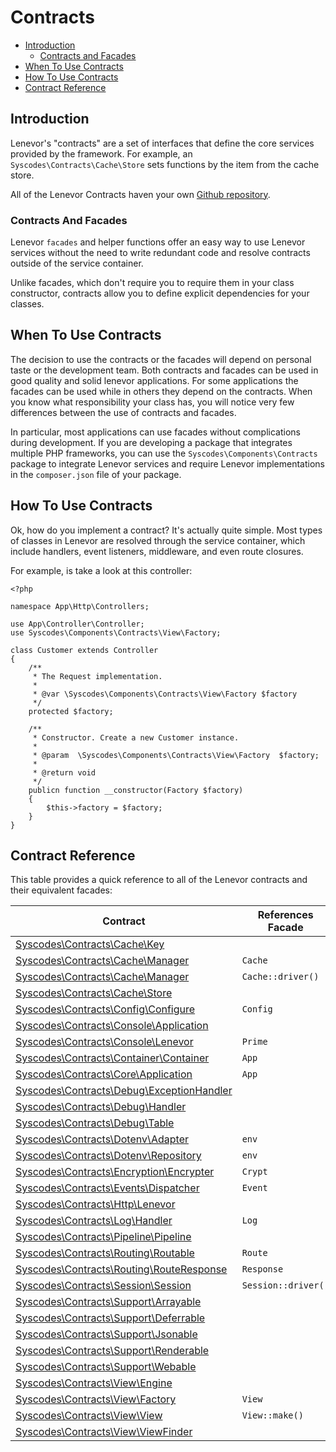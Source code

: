 # Contracts

- [Introduction](#introduction)
    - [Contracts and Facades](#contracts-and-facades)
- [When To Use Contracts](#when-to-use-contracts)
- [How To Use Contracts](#how-to-use-contracts)
- [Contract Reference](#contract-reference)


<a name="introduction"></a>
## Introduction  

Lenevor's "contracts" are a set of interfaces that define the core services provided by the framework. For example, an `Syscodes\Contracts\Cache\Store` sets functions by the item from the cache store.

All of the Lenevor Contracts haven your own [Github repository](https://github.com/syscodes/contracts).

<a name="contracts-and-facades"></a>
### Contracts And Facades

Lenevor `facades` and helper functions offer an easy way to use Lenevor services without the need to write redundant code and resolve contracts outside of the service container.

Unlike facades, which don't require you to require them in your class constructor, contracts allow you to define explicit dependencies for your classes. 

<a name="when-to-use-contracts"></a>
## When To Use Contracts

The decision to use the contracts or the facades will depend on personal taste or the development team. Both contracts and facades can be used in good quality and solid lenevor applications. For some applications the facades can be used while in others they depend on the contracts. When you know what responsibility your class has, you will notice very few differences between the use of contracts and facades.

In particular, most applications can use facades without complications during development. If you are developing a package that integrates multiple PHP frameworks, you can use the `Syscodes\Components\Contracts` package to integrate Lenevor services and require Lenevor implementations in the `composer.json` file of your package.

<a name="how-to-use-contracts"></a>
## How To Use Contracts

Ok, how do you implement a contract? It's actually quite simple. Most types of classes in Lenevor are resolved through the service container, which include handlers, event listeners, middleware, and even route closures.

For example,  is take a look at this controller: 

    <?php

    namespace App\Http\Controllers;

    use App\Controller\Controller;
    use Syscodes\Components\Contracts\View\Factory;

    class Customer extends Controller
    {
        /**
         * The Request implementation.
         *
         * @var \Syscodes\Components\Contracts\View\Factory $factory
         */
        protected $factory;

        /**
         * Constructor. Create a new Customer instance.
         *
         * @param  \Syscodes\Components\Contracts\View\Factory  $factory;
         *
         * @return void
         */
        publicn function __constructor(Factory $factory)
        {
            $this->factory = $factory;
        }
    }

<a name="contract-reference"></a>
## Contract Reference

This table provides a quick reference to all of the Lenevor contracts and their equivalent facades:

| Contract                                                                                                                       | References Facade            |
|--------------------------------------------------------------------------------------------------------------------------------|------------------------------|
| [Syscodes\Contracts\Cache\Key](https://github.com/syscodes/contracts/blob/{{version}}/Cache/Key.php)                           | &nbsp;                       |
| [Syscodes\Contracts\Cache\Manager](https://github.com/syscodes/contracts/blob/{{version}}/Cache/Manager.php)                   | `Cache`                      |
| [Syscodes\Contracts\Cache\Manager](https://github.com/syscodes/contracts/blob/{{version}}/Cache/Repository.php)                | `Cache::driver()`            |
| [Syscodes\Contracts\Cache\Store](https://github.com/syscodes/contracts/blob/{{version}}/Cache/Store.php)                       | &nbsp;                       |
| [Syscodes\Contracts\Config\Configure](https://github.com/syscodes/contracts/blob/{{version}}/Config/Configure.php)             | `Config`                     |
| [Syscodes\Contracts\Console\Application](https://github.com/syscodes/contracts/blob/{{version}}/Console/Application.php)       | &nbsp;                       |
| [Syscodes\Contracts\Console\Lenevor](https://github.com/syscodes/contracts/blob/{{version}}/Console/Lenevor.php)               | `Prime`                      |
| [Syscodes\Contracts\Container\Container](https://github.com/syscodes/contracts/blob/{{version}}/Container/Container.php)       | `App`                        |
| [Syscodes\Contracts\Core\Application](https://github.com/syscodes/contracts/blob/{{version}}/Core/Application.php)             | `App`                        |
| [Syscodes\Contracts\Debug\ExceptionHandler](https://github.com/syscodes/contracts/blob/{{version}}/Debug/ExceptionHandler.php) | &nbsp;                       |
| [Syscodes\Contracts\Debug\Handler](https://github.com/syscodes/contracts/blob/{{version}}/Debug/Handler.php)                   | &nbsp;                       |
| [Syscodes\Contracts\Debug\Table](https://github.com/syscodes/contracts/blob/{{version}}/Debug/Table.php)                       | &nbsp;                       |
| [Syscodes\Contracts\Dotenv\Adapter](https://github.com/syscodes/contracts/blob/{{version}}/Dotenv/Adapter.php)                 | `env`                        |
| [Syscodes\Contracts\Dotenv\Repository](https://github.com/syscodes/contracts/blob/{{version}}/Dotenv/Repository.php)           | `env`                        |
| [Syscodes\Contracts\Encryption\Encrypter](https://github.com/Syscodes/contracts/blob/{{version}}/Encryption/Encrypter.php)     | `Crypt`                      |
| [Syscodes\Contracts\Events\Dispatcher](https://github.com/syscodes/contracts/blob/{{version}}/Events/Dispatcher.php)           | `Event`                      |
| [Syscodes\Contracts\Http\Lenevor](https://github.com/syscodes/contracts/blob/{{version}}/Http/Lenevor.php)                     | &nbsp;                       |
| [Syscodes\Contracts\Log\Handler](https://github.com/syscodes/contracts/blob/{{version}}/Log/Handler.php)                       | `Log`                        |
| [Syscodes\Contracts\Pipeline\Pipeline](https://github.com/syscodes/contracts/blob/{{version}}/Pipeline/Pipeline.php)           | &nbsp;                       |
| [Syscodes\Contracts\Routing\Routable](https://github.com/syscodes/contracts/blob/{{version}}/Routing/Routable.php)             | `Route`                      |
| [Syscodes\Contracts\Routing\RouteResponse](https://github.com/syscodes/contracts/blob/{{version}}/Routing/RouteResponse.php)   | `Response`                   |
| [Syscodes\Contracts\Session\Session](https://github.com/syscodes/contracts/blob/{{version}}/Session/Session.php)               | `Session::driver()`          |
| [Syscodes\Contracts\Support\Arrayable](https://github.com/Syscodes/contracts/blob/{{version}}/Support/Arrayable.php)           | &nbsp;                       |
| [Syscodes\Contracts\Support\Deferrable](https://github.com/Syscodes/contracts/blob/{{version}}/Support/Deferrable.php)         | &nbsp;                       |
| [Syscodes\Contracts\Support\Jsonable](https://github.com/Syscodes/contracts/blob/{{version}}/Support/Jsonable.php)             | &nbsp;                       |
| [Syscodes\Contracts\Support\Renderable](https://github.com/Syscodes/contracts/blob/{{version}}/Support/Renderable.php)         | &nbsp;                       |
| [Syscodes\Contracts\Support\Webable](https://github.com/Syscodes/contracts/blob/{{version}}/Support/Webable.php)               | &nbsp;                       |
| [Syscodes\Contracts\View\Engine](https://github.com/syscodes/contracts/blob/{{version}}/View/Engine.php)                       | &nbsp;                       |
| [Syscodes\Contracts\View\Factory](https://github.com/syscodes/contracts/blob/{{version}}/View/Factory.php)                     | `View`                       |
| [Syscodes\Contracts\View\View](https://github.com/syscodes/contracts/blob/{{version}}/View/View.php)                           | `View::make()`               |
| [Syscodes\Contracts\View\ViewFinder](https://github.com/syscodes/contracts/blob/{{version}}/View/ViewFinder.php)               | &nbsp;                       |